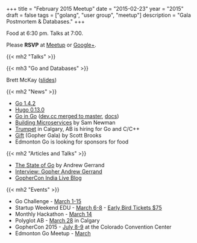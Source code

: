+++
title = "February 2015 Meetup"
date = "2015-02-23"
year = "2015"
draft = false
tags = ["golang", "user group", "meetup"]
description = "Gala Postmortem & Databases."
+++

Food at 6:30 pm. Talks at 7:00.

Please **RSVP** at [Meetup](https://www.meetup.com/startupedmonton/events/qfwsfhytdbfc/) or [Google+](https://plus.google.com/events/cltheh3mjar1rdqb3qigec5ires?authkey=CIXaltmY76PONA).

{{< mh2 "Talks" >}}

{{< mh3 "Go and Databases" >}}

Brett McKay ([slides](https://github.com/edmontongo/presentations/tree/master/2015-02/database))

{{< mh2 "News" >}}

- [Go 1.4.2](https://groups.google.com/forum/#!msg/golang-announce/JT1jOsxZ2Ow/ULqev1M4B3IJ)
- [Hugo 0.13.0](http://gohugo.io/meta/release-notes/)
- [Go in Go](https://twitter.com/_rsc/status/569980747160920064/photo/1) ([dev.cc merged to master](https://go-review.googlesource.com/#/c/5652/), [docs](http://beta.golang.org/doc/install/source))
- [Building Microservices](http://info.thoughtworks.com/building-microservices-book.html) by Sam Newman
- [Trumpet](https://trumpet.ca/jobs) in Calgary, AB is hiring for Go and C/C++
- [Gift](http://gift.scottbrooks.ca/) (Gopher Gala) by Scott Brooks
- Edmonton Go is looking for sponsors for food

{{< mh2 "Articles and Talks" >}}

- [The State of Go](https://talks.golang.org/2015/state-of-go.slide#1) by Andrew Gerrand
- [Interview: Gopher Andrew Gerrand](http://www.gophercon.in/blog/2015/02/17/andrew/)
- [GopherCon India Live Blog](https://sourcegraph.com/blog/live/gopherconindia/)

{{< mh2 "Events" >}}

- Go Challenge - [March 1-15](http://golang-challenge.com/Golang-Challenge-FAQ/)
- Startup Weekend EDU - [March 6-8](http://www.up.co/communities/events/5474) - [Early Bird Tickets $75](https://www.eventbrite.ca/e/startup-weekend-edu-edmonton-tickets-13487961857)
- Monthly Hackathon - [March 14](https://www.meetup.com/startupedmonton/events/drsdskytfbkb/)
- Polyglot AB - [March 28](http://ab.polyglotconf.com/) in Calgary
- GopherCon 2015 - [July 8-9](https://www.gophercon.com/) at the Colorado Convention Center
- Edmonton Go Meetup - [March](/meetup/2015-03/)
